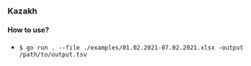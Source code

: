 ### Kazakh

#### How to use?

- `$ go run . --file ./examples/01.02.2021-07.02.2021.xlsx -output /path/to/output.tsv`